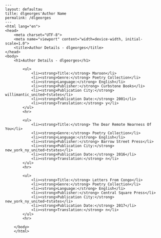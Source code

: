 
    ---
    layout: defaultau
    title: dlgeorges'Author Name 
    permalink: /dlgeorges
    ---
    <html lang="en">
    <head>
        <meta charset="UTF-8">
        <meta name="viewport" content="width=device-width, initial-scale=1.0">
        <title>Author Details - dlgeorges</title>
    </head>
    <body>
        <h1>Author Details - dlgeorges</h1>
        
            <ul>
                <li><strong>Title:</strong> Maroon</li>
                <li><strong>Genre:</strong> Poetry Collection</li>
                <li><strong>Language:</strong> English</li>
                <li><strong>Publisher:</strong> Curbstone Books</li>
                <li><strong>Publication City:</strong> willimantic_united¬†states</li>
                <li><strong>Publication Date:</strong> 2001</li>
                <li><strong>Translation:</strong> y</li>
            </ul>
            <hr>
            
            <ul>
                <li><strong>Title:</strong> The Dear Remote Nearness Of You</li>
                <li><strong>Genre:</strong> Poetry Collection</li>
                <li><strong>Language:</strong> English</li>
                <li><strong>Publisher:</strong> Barrow Street Press</li>
                <li><strong>Publication City:</strong> new_york_ny_united¬†states</li>
                <li><strong>Publication Date:</strong> 2016</li>
                <li><strong>Translation:</strong> n</li>
            </ul>
            <hr>
            
            <ul>
                <li><strong>Title:</strong> Letters From Congo</li>
                <li><strong>Genre:</strong> Poetry Collection</li>
                <li><strong>Language:</strong> English</li>
                <li><strong>Publisher:</strong> Central Square Press</li>
                <li><strong>Publication City:</strong> new_york_ny_united¬†states</li>
                <li><strong>Publication Date:</strong> 2017</li>
                <li><strong>Translation:</strong> n</li>
            </ul>
            <hr>
            
        </body>
        </html>
        